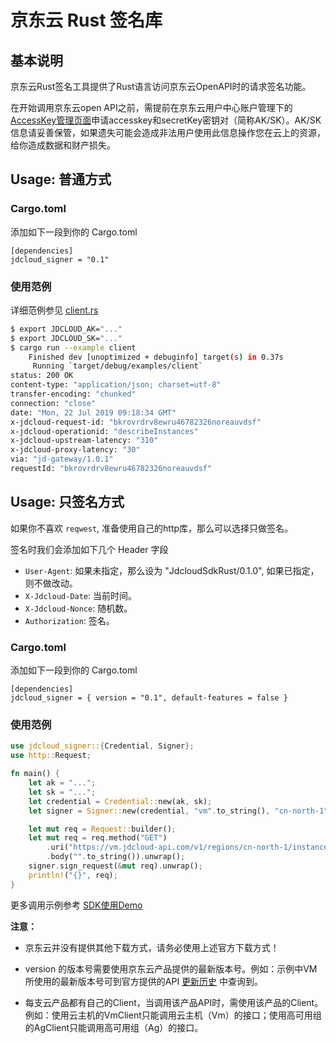 # 京东云 Rust 签名库
## 基本说明
京东云Rust签名工具提供了Rust语言访问京东云OpenAPI时的请求签名功能。

在开始调用京东云open API之前，需提前在京东云用户中心账户管理下的[AccessKey管理页面](https://uc.jdcloud.com/accesskey/index)申请accesskey和secretKey密钥对（简称AK/SK）。AK/SK信息请妥善保管，如果遗失可能会造成非法用户使用此信息操作您在云上的资源，给你造成数据和财产损失。


## Usage: 普通方式

### Cargo.toml

添加如下一段到你的 Cargo.toml

```
[dependencies]
jdcloud_signer = "0.1"
```

### 使用范例

详细范例参见 [client.rs](https://github.com/jdcloud-api/jdcloud-sdk-rust-signer/blob/master/examples/client.rs)

```sh
$ export JDCLOUD_AK="..."
$ export JDCLOUD_SK="..."
$ cargo run --example client
    Finished dev [unoptimized + debuginfo] target(s) in 0.37s
     Running `target/debug/examples/client`
status: 200 OK
content-type: "application/json; charset=utf-8"
transfer-encoding: "chunked"
connection: "close"
date: "Mon, 22 Jul 2019 09:18:34 GMT"
x-jdcloud-request-id: "bkrovrdrv8ewru46782326noreauvdsf"
x-jdcloud-operationid: "describeInstances"
x-jdcloud-upstream-latency: "310"
x-jdcloud-proxy-latency: "30"
via: "jd-gateway/1.0.1"
requestId: "bkrovrdrv8ewru46782326noreauvdsf"
```

## Usage: 只签名方式

如果你不喜欢 `reqwest`, 准备使用自己的http库，那么可以选择只做签名。

签名时我们会添加如下几个 Header 字段

* `User-Agent`: 如果未指定，那么设为 "JdcloudSdkRust/0.1.0", 如果已指定，则不做改动。
* `X-Jdcloud-Date`: 当前时间。
* `X-Jdcloud-Nonce`: 随机数。
* `Authorization`: 签名。

### Cargo.toml

添加如下一段到你的 Cargo.toml

```
[dependencies]
jdcloud_signer = { version = "0.1", default-features = false }
```

### 使用范例

```rust
use jdcloud_signer::{Credential, Signer};
use http::Request;

fn main() {
    let ak = "...";
    let sk = "...";
    let credential = Credential::new(ak, sk);
    let signer = Signer::new(credential, "vm".to_string(), "cn-north-1".to_string());

    let mut req = Request::builder();
    let mut req = req.method("GET")
        .uri("https://vm.jdcloud-api.com/v1/regions/cn-north-1/instances")
        .body("".to_string()).unwrap();
    signer.sign_request(&mut req).unwrap();
    println!("{}", req);
}
```

更多调用示例参考  [SDK使用Demo](https://github.com/jdcloud-api/jdcloud-sdk-rust-signer/tree/master/examples)





**注意：**

- 京东云并没有提供其他下载方式，请务必使用上述官方下载方式！

- version 的版本号需要使用京东云产品提供的最新版本号。例如：示例中VM所使用的最新版本号可到官方提供的API  [更新历史](../../API/Virtual-Machines/ChangeLog.md)  中查询到。

- 每支云产品都有自己的Client，当调用该产品API时，需使用该产品的Client。例如：使用云主机的VmClient只能调用云主机（Vm）的接口；使用高可用组的AgClient只能调用高可用组（Ag）的接口。


 

